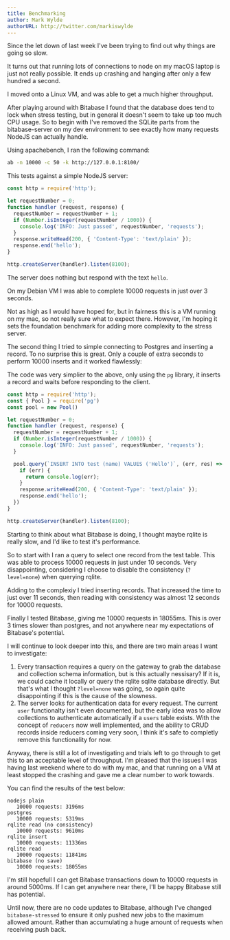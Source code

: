 ```yaml
---
title: Benchmarking
author: Mark Wylde
authorURL: http://twitter.com/markiswylde
---
```


Since the let down of last week I've been trying to find out why things are going so slow.

It turns out that running lots of connections to node on my macOS laptop is just not really
possible. It ends up crashing and hanging after only a few hundred a second.

I moved onto a Linux VM, and was able to get a much higher throughput.

After playing around with Bitabase I found that the database does tend to lock when stress
testing, but in general it doesn't seem to take up too much CPU usage. So to begin with I've
removed the SQLite parts from the bitabase-server on my dev environment to see exactly how
many requests NodeJS can actually handle.

Using apachebench, I ran the following command:

```bash
ab -n 10000 -c 50 -k http://127.0.0.1:8100/
```

This tests against a simple NodeJS server:

```javascript
const http = require('http');

let requestNumber = 0;
function handler (request, response) {
  requestNumber = requestNumber + 1;
  if (Number.isInteger(requestNumber / 1000)) {
    console.log('INFO: Just passed', requestNumber, 'requests');
  }
  response.writeHead(200, { 'Content-Type': 'text/plain' });
  response.end('hello');
}

http.createServer(handler).listen(8100);
```

The server does nothing but respond with the text `hello`.

On my Debian VM I was able to complete 10000 requests in just over 3 seconds.

Not as high as I would have hoped for, but in fairness this is a VM running on my mac, so
not really sure what to expect there. However, I'm hoping it sets the foundation benchmark
for adding more complexity to the stress server.

The second thing I tried to simple connecting to Postgres and inserting a record. To no surprise
this is great. Only a couple of extra seconds to perform 10000 inserts and it worked flawlessly:

The code was very simplier to the above, only using the `pg` library, it inserts a record and waits
before responding to the client.

```javascript
const http = require('http');
const { Pool } = require('pg')
const pool = new Pool()

let requestNumber = 0;
function handler (request, response) {
  requestNumber = requestNumber + 1;
  if (Number.isInteger(requestNumber / 1000)) {
    console.log('INFO: Just passed', requestNumber, 'requests');
  }

  pool.query(`INSERT INTO test (name) VALUES ('Hello')`, (err, res) => {
    if (err) {
      return console.log(err);
    }
    response.writeHead(200, { 'Content-Type': 'text/plain' });
    response.end('hello');
  })
}

http.createServer(handler).listen(8100);
```

Starting to think about what Bitabase is doing, I thought maybe rqlite is really
slow, and I'd like to test it's performance.

So to start with I ran a query to select one record from the test table. This was
able to process 10000 requests in just under 10 seconds. Very disappointing, considering
I choose to disable the consistency (`?level=none`) when querying rqlite.

Adding to the complexiy I tried inserting records. That increased the time to just over 11 seconds,
then reading with consistency was almost 12 seconds for 10000 requests.

Finally I tested Bitabase, giving me 10000 requests in 18055ms. This is over 3 times slower than postgres,
and not anywhere near my expectations of Bitabase's potential.

I will continue to look deeper into this, and there are two main areas I want to investigate:
1. Every transaction requires a query on the gateway to grab the database and collection schema
information, but is this actually nessisary? If it is, we could cache it locally or query the rqlite
sqlite database directly. But that's what I thought `?level=none` was going, so again quite disappointing
if this is the cause of the slowness.
2. The server looks for authentication data for every request. The current `user` functionalty isn't even
documented, but the early idea was to allow collections to authenticate automatically if a `users` table
exists. With the concept of `reducers` now well implemented, and the ability to CRUD records inside reducers
coming very soon, I think it's safe to completly remove this functionality for now.

Anyway, there is still a lot of investigating and trials left to go through to get this to an acceptable
level of throughput. I'm pleased that the issues I was having last weekend where to do with my mac, and
that running on a VM at least stopped the crashing and gave me a clear number to work towards.

You can find the results of the test below:
```text
nodejs plain
   10000 requests: 3196ms
postgres
   10000 requests: 5319ms
rqlite read (no consistency)
   10000 requests: 9610ms
rqlite insert
   10000 requests: 11336ms
rqlite read
   10000 requests: 11841ms
bitabase (no save)
   10000 requests: 18055ms
```

I'm still hopefull I can get Bitabase transactions down to 10000 requests in around 5000ms. If I can get
anywhere near there, I'll be happy Bitabase still has potential.

Until now, there are no code updates to Bitabase, although I've changed `bitabase-stressed` to ensure it
only pushed new jobs to the maximum allowed amount. Rather than accumulating a huge amount of requests when
receiving push back.
